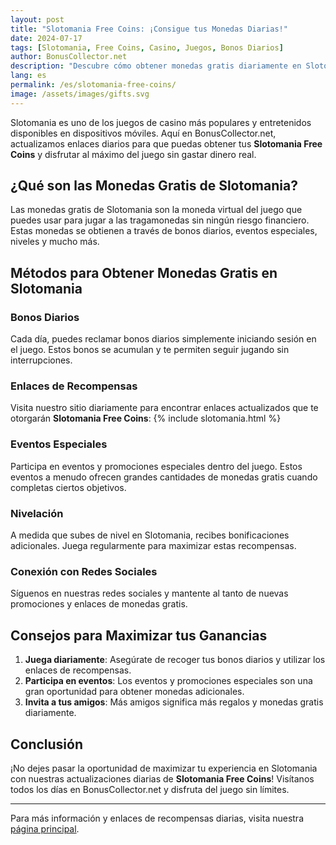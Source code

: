 ```yaml
---
layout: post
title: "Slotomania Free Coins: ¡Consigue tus Monedas Diarias!"
date: 2024-07-17
tags: [Slotomania, Free Coins, Casino, Juegos, Bonos Diarios]
author: BonusCollector.net
description: "Descubre cómo obtener monedas gratis diariamente en Slotomania y maximiza tu diversión en el casino."
lang: es
permalink: /es/slotomania-free-coins/
image: /assets/images/gifts.svg
---
```


Slotomania es uno de los juegos de casino más populares y entretenidos disponibles en dispositivos móviles. Aquí en BonusCollector.net, actualizamos enlaces diarios para que puedas obtener tus **Slotomania Free Coins** y disfrutar al máximo del juego sin gastar dinero real.

## ¿Qué son las Monedas Gratis de Slotomania?

Las monedas gratis de Slotomania son la moneda virtual del juego que puedes usar para jugar a las tragamonedas sin ningún riesgo financiero. Estas monedas se obtienen a través de bonos diarios, eventos especiales, niveles y mucho más.

## Métodos para Obtener Monedas Gratis en Slotomania

### Bonos Diarios
Cada día, puedes reclamar bonos diarios simplemente iniciando sesión en el juego. Estos bonos se acumulan y te permiten seguir jugando sin interrupciones.

### Enlaces de Recompensas
Visita nuestro sitio diariamente para encontrar enlaces actualizados que te otorgarán **Slotomania Free Coins**:
{% include slotomania.html %}

### Eventos Especiales
Participa en eventos y promociones especiales dentro del juego. Estos eventos a menudo ofrecen grandes cantidades de monedas gratis cuando completas ciertos objetivos.

### Nivelación
A medida que subes de nivel en Slotomania, recibes bonificaciones adicionales. Juega regularmente para maximizar estas recompensas.

### Conexión con Redes Sociales
Síguenos en nuestras redes sociales y mantente al tanto de nuevas promociones y enlaces de monedas gratis.

## Consejos para Maximizar tus Ganancias

1. **Juega diariamente**: Asegúrate de recoger tus bonos diarios y utilizar los enlaces de recompensas.
2. **Participa en eventos**: Los eventos y promociones especiales son una gran oportunidad para obtener monedas adicionales.
3. **Invita a tus amigos**: Más amigos significa más regalos y monedas gratis diariamente.

## Conclusión

¡No dejes pasar la oportunidad de maximizar tu experiencia en Slotomania con nuestras actualizaciones diarias de **Slotomania Free Coins**! Visítanos todos los días en BonusCollector.net y disfruta del juego sin límites.

---

Para más información y enlaces de recompensas diarias, visita nuestra [página principal](https://www.bonuscollector.net/es/).